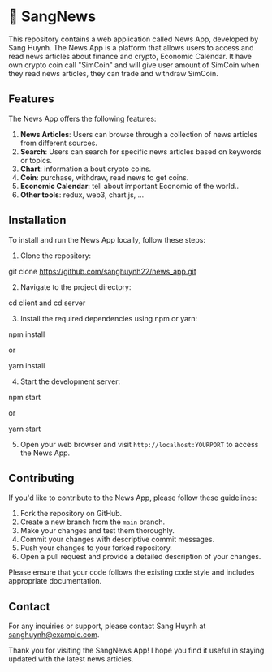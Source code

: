 # 📰 SangNews

This repository contains a web application called News App, developed by Sang Huynh. The News App is a platform that allows users to access and read news articles about finance and crypto, Economic Calendar. It have own crypto coin call "SimCoin" and will give user amount of SimCoin when they read news articles, they can trade and withdraw SimCoin.

## Features

The News App offers the following features:

1. **News Articles**: Users can browse through a collection of news articles from different sources.
2. **Search**: Users can search for specific news articles based on keywords or topics.
3. **Chart**: information a bout crypto coins.
4. **Coin**: purchase, withdraw, read news to get coins.
5. **Economic Calendar**: tell about important Economic of the world..
6. **Other tools**: redux, web3, chart.js, ...

## Installation

To install and run the News App locally, follow these steps:

1. Clone the repository:

git clone https://github.com/sanghuynh22/news_app.git

2. Navigate to the project directory:

cd client and cd server

3. Install the required dependencies using npm or yarn:

npm install

or

yarn install

4. Start the development server:

npm start

or

yarn start

5. Open your web browser and visit `http://localhost:YOURPORT` to access the News App.

## Contributing

If you'd like to contribute to the News App, please follow these guidelines:

1. Fork the repository on GitHub.
2. Create a new branch from the `main` branch.
3. Make your changes and test them thoroughly.
4. Commit your changes with descriptive commit messages.
5. Push your changes to your forked repository.
6. Open a pull request and provide a detailed description of your changes.

Please ensure that your code follows the existing code style and includes appropriate documentation.

## Contact

For any inquiries or support, please contact Sang Huynh at [sanghuynh@example.com](mailto:sanghuynh@example.com).

Thank you for visiting the SangNews App! I hope you find it useful in staying updated with the latest news articles.
